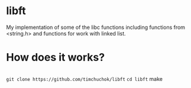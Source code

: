 # libft
My implementation of some of the libc functions including functions from &lt;string.h> and functions for work with linked list.

<h1>How does it works?</h1>

<code>
git clone https://github.com/timchuchok/libft</code>
<code>cd libft</code>
make</br>

